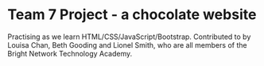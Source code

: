 # Team 7 Project - a chocolate website
Practising as we learn HTML/CSS/JavaScript/Bootstrap.
Contributed to by Louisa Chan, Beth Gooding and Lionel Smith, who are all members of the Bright Network Technology Academy.
